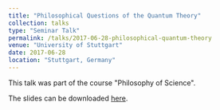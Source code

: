 ```yaml
---
title: "Philosophical Questions of the Quantum Theory"
collection: talks
type: "Seminar Talk"
permalink: /talks/2017-06-28-philosophical-quantum-theory
venue: "University of Stuttgart"
date: 2017-06-28
location: "Stuttgart, Germany"
---
```


This talk was part of the course "Philosophy of Science". 

The slides can be downloaded [here](https://daniel-fink-de.github.io/files/2017-06-28-philosophical-quantum-theory.pdf).
